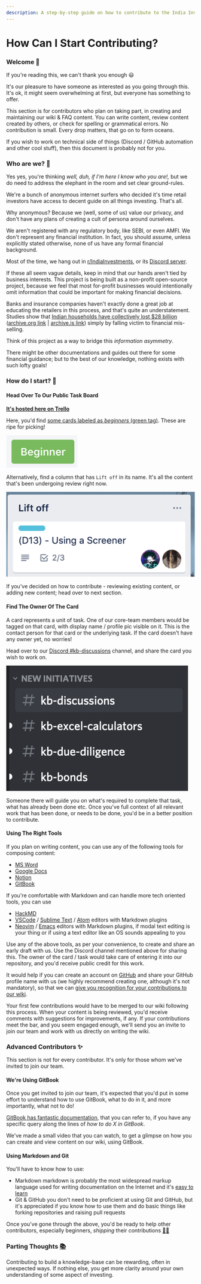 ```yaml
---
description: A step-by-step guide on how to contribute to the India Investments Wiki
---
```


# How Can I Start Contributing?

### Welcome 👋

If you're reading this, we can't thank you enough 😃

It's our pleasure to have someone as interested as you going through this. It's ok, it might seem overwhelming at first, but everyone has something to offer.

This section is for contributors who plan on taking part, in creating and maintaining our wiki & FAQ content. You can write content, review content created by others, or check for spelling or grammatical errors. No contribution is small. Every drop matters, that go on to form oceans.

If you wish to work on technical side of things (Discord / GitHub automation and other cool stuff), then this document is probably not for you.

### Who are we? 🧠

Yes yes, you're thinking *well, duh, if I'm here I know who you are!,* but we do need to address the elephant in the room and set clear ground-rules.

We're a bunch of anonymous internet surfers who decided it's time retail investors have access to decent guide on all things investing. That's all.

Why anonymous? Because we (well, some of us) value our privacy, and don't have any plans of creating a cult of persona around ourselves.

We aren't registered with any regulatory body, like SEBI, or even AMFI. We don't represent any financial institution. In fact, you should assume, unless explicitly stated otherwise, none of us have any formal financial background.

Most of the time, we hang out in [r/IndiaInvestments](https://www.reddit.com/r/IndiaInvestments/), or its [Discord server](https://discord.gg/6FvYcma7Qz).

If these all seem vague details, keep in mind that our hands aren't tied by business interests. This project is being built as a non-profit open-source project, because we feel that most for-profit businesses would intentionally omit information that could be important for making financial decisions.

Banks and insurance companies haven't exactly done a great job at educating the retailers in this process, and that's quite an understatement. Studies show that [Indian households have collectively lost \$28 billion](https://www.ideasforindia.in/topics/money-finance/estimating-losses-to-consumers-due-to-mis-sold-life-insurance-policies.html) ([archive.org link](https://web.archive.org/web/20210612065343/https://www.ideasforindia.in/topics/money-finance/estimating-losses-to-consumers-due-to-mis-sold-life-insurance-policies.html) \| [archive.is link](https://archive.is/keeex)) simply by falling victim to financial mis-selling.

Think of this project as a way to bridge this *information asymmetry*.

There might be other documentations and guides out there for some financial guidance; but to the best of our knowledge, nothing exists with such lofty goals!

### How do I start? 🚀

#### Head Over To Our Public Task Board

[**It's hosted here on Trello**](https://trello.com/b/NPlSa3C7/journey-board)

Here, you'd find [some cards labeled as *beginners* (green tag)](https://trello.com/b/NPlSa3C7/journey-board?menu=filter&filter=label:Beginner). These are ripe for picking!

![This is how a Beginner label looks on our Trello board.](/images/Screenshot%202021-02-26%20at%2010.25.07%20PM.png)

Alternatively, find a column that has `Lift off` in its name. It's all the content that's been undergoing review right now.

![Lift-off column](/images/Screenshot%202021-02-28%20at%2012.16.55%20PM.png)

If you've decided on how to contribute - reviewing existing content, or adding new content; head over to next section.

#### Find The Owner Of The Card

A card represents a unit of task. One of our core-team members would be tagged on that card, with display name / profile pic visible on it. This is the contact person for that card or the underlying task. If the card doesn't have any owner yet, no worries!

Head over to our [Discord #kb-discussions](https://discord.gg/6FvYcma7Qz) channel, and share the card you wish to work on.

![The kb-discussions channel is the one you need!](/images/Screenshot%202021-02-26%20at%2010.36.50%20PM.png)

Someone there will guide you on what's required to complete that task, what has already been done etc. Once you've full context of all relevant work that has been done, or needs to be done, you'd be in a better position to contribute.

#### Using The Right Tools

If you plan on writing content, you can use any of the following tools for composing content:

-   [MS Word](https://www.microsoft.com/en-in/microsoft-365/word)
-   [Google Docs](https://www.google.com/docs/about/)
-   [Notion](https://www.notion.so/)
-   [GitBook](https://www.gitbook.com/)

If you're comfortable with Markdown and can handle more tech oriented tools, you can use

-   [HackMD](https://hackmd.io/)
-   [VSCode](https://code.visualstudio.com/) / [Sublime Text](https://www.sublimetext.com/) / [Atom](https://atom.io/) editors with Markdown plugins
-   [Neovim](https://neovim.io/) / [Emacs](https://www.gnu.org/software/emacs/) editors with Markdown plugins, if modal text editing is your thing or if using a text editor like an OS sounds appealing to you

Use any of the above tools, as per your convenience, to create and share an early draft with us. Use the Discord channel mentioned above for sharing this. The owner of the card / task would take care of entering it into our repository, and you'd receive public credit for this work.

It would help if you can create an account on [GitHub](https://github.com/) and share your GitHub profile name with us (we highly recommend creating one, although it's not mandatory), so that we can [give you recognition for your contributions to our wiki](https://www.indiainvestments.wiki/#contributors).

Your first few contributions would have to be merged to our wiki following this process. When your content is being reviewed, you'd receive comments with suggestions for improvements, if any. If your contributions meet the bar, and you seem engaged enough, we'll send you an invite to join our team and work with us directly on writing the wiki.

### Advanced Contributors ✨

This section is not for every contributor. It's only for those whom we've invited to join our team.

#### We're Using GitBook

Once you get invited to join our team, it's expected that you'd put in some effort to understand how to use GitBook, what to do in it, and more importantly, what not to do!

[GitBook has fantastic documentation](https://docs.gitbook.com/), that you can refer to, if you have any specific query along the lines of *how to do X in GitBook*.

We've made a small video that you can watch, to get a glimpse on how you can create and view content on our wiki, using GitBook.

<lite-youtube class="youtube-player-nocolor" videoid="7ASJsUbKVks"></lite-youtube>

#### Using Markdown and Git

You'll have to know how to use:

-   Markdown markdown is probably the most widespread markup language used for writing documentation on the Internet and it's [easy to learn](https://commonmark.org/help/)
-   Git & GitHub you don't need to be proficient at using Git and GitHub, but it's appreciated if you know how to use them and do basic things like forking repositories and raising pull requests

Once you've gone through the above, you'd be ready to help other contributors, especially beginners, *shipping* their contributions [🎉](https://emojipedia.org/party-popper/)[🥳](https://emojipedia.org/partying-face/)

### Parting Thoughts [📚](https://emojipedia.org/books/)

Contributing to build a knowledge-base can be rewarding, often in unexpected ways. If nothing else, you get more clarity around your own understanding of some aspect of investing.
